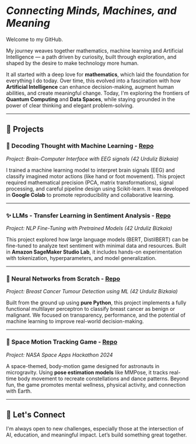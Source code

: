 # *Connecting Minds, Machines, and Meaning*

Welcome to my GitHub.

My journey weaves together mathematics, machine learning and Artificial Intelligence — a path driven by curiosity, built through exploration, and shaped by the desire to make technology more human.

It all started with a deep love for **mathematics**, which laid the foundation for everything I do today. Over time, this evolved into a fascination with how **Artificial Intelligence** can enhance decision-making, augment human abilities, and create meaningful change. Today, I'm exploring the frontiers of **Quantum Computing** and **Data Spaces**, while staying grounded in the power of clear thinking and elegant problem-solving.

---

## 🚀 Projects

### 🧠 Decoding Thought with Machine Learning - [Repo](https://github.com/jcdata42/decoding_thought_with_machine-learning_brain_computer_interface)
*Project: Brain-Computer Interface with EEG signals (42 Urduliz Bizkaia)*

I trained a machine learning model to interpret brain signals (EEG) and classify imagined motor actions (like hand or foot movement). This project required mathematical precision (PCA, matrix transformations), signal processing, and careful pipeline design using Scikit-learn. It was developed in **Google Colab** to promote reproducibility and collaborative learning.

---

### ✨ LLMs - Transfer Learning in Sentiment Analysis - [Repo](https://github.com/jcdata42/LLMs_transfer_learning)
*Project: NLP Fine-Tuning with Pretrained Models (42 Urduliz Bizkaia)*

This project explored how large language models (BERT, DistilBERT) can be fine-tuned to analyze text sentiment with minimal data and resources. Built in **Amazon SageMaker Studio Lab**, it includes hands-on experimentation with tokenization, hyperparameters, and model generalization.

---

### 🧬 Neural Networks from Scratch - [Repo](https://github.com/jcdata42/neural_network_breast_cancer)
*Project: Breast Cancer Tumour Detection using ML (42 Urduliz Bizkaia)*

Built from the ground up using **pure Python**, this project implements a fully functional multilayer perceptron to classify breast cancer as benign or malignant. We focused on transparency, performance, and the potential of machine learning to improve real-world decision-making.


---

### 🌌 Space Motion Tracking Game - [Repo](https://github.com/jcdata42/nasa_space_apps_hackaton_2024)
*Project: NASA Space Apps Hackathon 2024*

A space-themed, body-motion game designed for astronauts in microgravity. Using **pose estimation models** like MMPose, it tracks real-time body movement to recreate constellations and dance patterns. Beyond fun, the game promotes mental wellness, physical activity, and connection with Earth.

---

## 🤝 Let's Connect
I'm always open to new challenges, especially those at the intersection of AI, education, and meaningful impact. Let’s build something great together.
